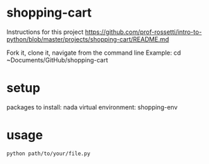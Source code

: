 # shopping-cart

Instructions for this project
https://github.com/prof-rossetti/intro-to-python/blob/master/projects/shopping-cart/README.md


Fork it, clone it, navigate from the command line
Example:
cd ~Documents/GitHub/shopping-cart

# setup
packages to install:
nada
virtual environment:
shopping-env


# usage
``` sh
python path/to/your/file.py
```

